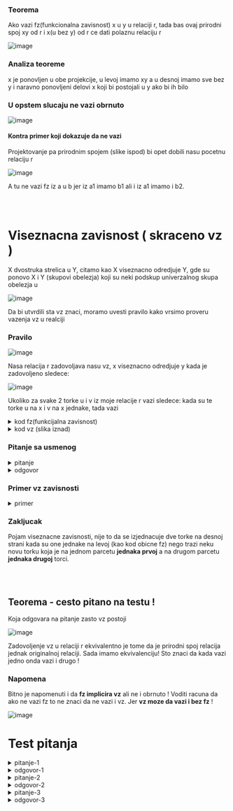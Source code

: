 <!-- Summary snippet

<details>
 <summary> Name of Summary </summary> 
  
Some snippet of text
 
</details>


-->

### Teorema

Ako vazi fz(funkcionalna zavisnost) x u y u relaciji r, tada bas ovaj prirodni spoj xy od r i  x(u bez y) od r ce dati polaznu relaciju r

![image](https://user-images.githubusercontent.com/45834270/97109370-2cc5c080-16d3-11eb-82e2-f818c7a264c3.png)

### Analiza teoreme

x je ponovljen u obe projekcije, u levoj imamo xy a u desnoj imamo sve bez y i naravno ponovljeni delovi x koji bi postojali u y ako bi ih bilo

### U opstem slucaju ne vazi obrnuto

![image](https://user-images.githubusercontent.com/45834270/97109690-e7a28e00-16d4-11eb-9783-f44d0070b46e.png)

#### Kontra primer koji dokazuje da ne vazi

Projektovanje pa prirodnim spojem (slike ispod) bi opet dobili nasu pocetnu relaciju r

![image](https://user-images.githubusercontent.com/45834270/97109780-7a432d00-16d5-11eb-8770-7e5634d67680.png)

A tu ne vazi fz iz a u b jer iz a1 imamo b1 ali i iz a1 imamo i b2.

</br></br>

# Viseznacna zavisnost ( skraceno vz ) 

X dvostruka strelica u Y, citamo kao X viseznacno odredjuje Y, gde su ponovo X i Y (skupovi obelezja) koji su neki podskup univerzalnog skupa obelezja u

![image](https://user-images.githubusercontent.com/45834270/97110286-b1ffa400-16d8-11eb-9b8c-1c9616af72e4.png)

Da bi utvrdili sta vz znaci, moramo uvesti pravilo kako vrsimo proveru vazenja vz u realciji

### Pravilo

![image](https://user-images.githubusercontent.com/45834270/97113031-f47cad00-16e7-11eb-9cbf-353c9c9d9466.png)

Nasa relacija r zadovoljava nasu vz, x viseznacno odredjuje y kada je zadovoljeno sledece:

![image](https://user-images.githubusercontent.com/45834270/97113039-02cac900-16e8-11eb-85bf-bd1ad7bd1120.png)

Ukoliko za svake 2 torke u i v iz moje relacije r vazi sledece: kada su te torke u na x i v na x jednake, tada vazi

<details>
 <summary> kod fz(funkcijalna zavisnost)  </summary> 
 
 </br>
 
Da su onda jednaki i na y tj u[y] = v[y]
 
</details>

<details>
 <summary> kod vz (slika iznad)  </summary> 
 
 </br>
 
Se ne zahteva jednakost na y, nego se zahteva egzistencija neke torke, koja moze biti potpuno nova u odnosu na torke u i v ali formula ne trazi to, formula trazi da je to samo neka torka iz relacije r koja mora postojati, sto znaci da nije zabranjeno da ona bude jednaka torci u ili torci v ali ne mora biti, to je takva **nova torka da je u na xy jednako t na xy i da je v na x unija u bez y jednako t na x unija u bez y**

Sada zahtevamo da u slucaju jednakosti bilo koje dve torke na x mora postojati takva torka koja na prvim parcetom xy jednaka prvoj torci a na drugim parcetom x u bez y jednaka ovoj drugoj torci.
 
###### Definicija koja se pita !!
</details>

### Pitanje sa usmenog

<details>
 <summary> pitanje </summary> 
 
 </br>

Data je relacija sa puno torki(nije bitno koliko), kako cemo proveriti algoritamski, da li je zadovoljena fz X u Y

</details>

<details>
 <summary> odgovor </summary> 
 
 </br>

  - u postavimo na jednu torku fiksno, a v koristimo za prolazak kroz ostale torke u nasoj relaciji
  - onda proveravamo ispunjenost uslova za svake dve kombinacije 
  - isti taj proces uradimo i kada je v fiksno a u sluzi za prolazak kroz ostale torke relacije
  
Odnosno, proveravamo svaku sa svakom i gledamo ispunjenost uslova tekuce kombinacije

</details>


### Primer vz zavisnosti

<details>
 <summary> primer </summary> 
 
 </br>

![image](https://user-images.githubusercontent.com/45834270/97114318-24c84980-16f0-11eb-8a8b-d089476e6e55.png)

**Svako mora sa svakim da prodje u kombinaciji i mora ispuniti uslov**

#### Prva kombinacija: Ako uzmemo prvu torku a1, b1, c1 i drugu torku a1, b2, c2 

Da li postoji torka koja je jednaka prvoj na AB i drugoj nad AC. 

Pa postoji, to je treca a1, b1, c2. Jer nad AB su prva i treca torka jednake tj. a1, b1 su iste (sto se i trazi jer se gleda samo nad AB, tj nije potrebno gledati C kolonu) a takodje je treca torka jednaka drugoj torci nad AC odnosno jednaki su a1, c2.

#### Druga kombinacija: Ako uzmemo prvu a1, b1, c1 i trecu a1, b1, c2 torku

Da li postoji torka koja je jednaka prvoj na AB i trecoj nad AC. 

Postoji, i to je treca. Jer nad AB su prva i treca torka jednake, a i nad AC su jednake jer su treca i treca nad AC jednake. Bitan zakljucak iz ovoga je :
  - **ITERIRANA TORKA MOZE BITI ONA KOJU POSMATRAMO KAO TRENUTNU tj nije nuzno da torka t uvek bude RAZLICITA !**

#### Treca kombinacija: Ako uzmemo prvu i cetvrtu torku

Da li postoji torka koja je jednaka prvoj na AB i cetvrtoj nad AC. 

Postoji, to je prva, koja je jednaka prvoj nad AB i jednaka cetvrtoj nad AC.

#### Kombinacije se dalje nastavljaju ! Sada drugu torku ispitujemo sa svakom SLEDECOM

Da li postoji torka koja je jednaka drugoj na AB i TRECOJ nad AC.

Postoji, to je druga torka, koja je jednaka drugoj nad AB i trecoj nad AC.

###### Itd... cemo proci kroz sve i pokazati da A viseznacno odredjuje B

</br>
</br>

</details>

### Zakljucak

Pojam viseznacne zavisnosti, nije to da se izjednacuje dve torke na desnoj strani kada su one jednake na levoj (kao kod obicne fz) nego trazi neku novu torku koja je na jednom parcetu **jednaka prvoj** a na drugom parcetu **jednaka drugoj** torci.

</br>
</br>

## Teorema - cesto pitano na testu ! 

Koja odgovara na pitanje zasto vz postoji 

![image](https://user-images.githubusercontent.com/45834270/97120392-ea25d780-1716-11eb-8b90-8277b6425d9a.png)

Zadovoljenje vz u relaciji r ekvivalentno je tome da je prirodni spoj relacija jednak originalnoj relaciji. Sada imamo ekvivalenciju! Sto znaci da kada vazi jedno onda vazi i drugo !


### Napomena

Bitno je napomenuti i da **fz implicira vz** ali ne i obrnuto ! Voditi racuna da ako ne vazi fz to ne znaci da ne vazi i vz. Jer **vz moze da vazi i bez fz** !

![image](https://user-images.githubusercontent.com/45834270/97120729-83ee8400-1719-11eb-9bbb-6e035af27ea7.png)

# Test pitanja

<details>
 <summary> pitanje-1 </summary> 
 
 </br>

Dobijemo jednu relaciju i pitanje je da li u toj relaciji vazi neka vz.

</details>

<details>
 <summary> odgovor-1 </summary> 
 
 </br>

 Najbrzi nacin da odgovorimo na to pitanje je da napravimo prirodni spoj projekcija i vidimo da li je jednako sa r.
 
 Znaci dobijemo relaciju sa 5,6 torki, obelezja a,b,c,d  i pitanje je da li vazi b viseznacno u d. Znaci napravi se projekcija na bd, projekcija na abc(bitno da je pocetni skup bez d jer je pitanje da li vazi b viseznacno u d) i vidimo da li ce prirodni spoj te dve projekcije vratiti istu relaciju, ako vrati istu relaciju onda vazi vz ako ne onda ne vazi.
 
 </br>

</details>

<details>
 <summary> pitanje-2 </summary> 
 
 </br>

Dobijemo relaciju x viseznacno odredjuje y, dopuniti relaciju da zadovoljava vz. 

</details>

<details>
 <summary> odgovor-2 </summary> 
 
 </br>

Opet napravimo projekciju nad xy i projekciju na x unija u bez y, spojimo te 2 projekcije (uradimo **prirodni spoj**). Tada cemo dobiti i torke koje su nedostajale u polaznoj relaciji.

</details>

<details>
 <summary> pitanje-3 </summary> 
 
 </br>

Ako vazi A u B da li vazi viseznacno A u B i da li iz viseznacnog A u B vazi A u B, tu je potrebno odgovoriti samo za da ili ne.

</details>

<details>
 <summary> odgovor-3 </summary> 
 
 </br>

Ako vazi A u B onda vazi viseznacno A u B ali ne i obrnuto, tj iz viseznacnog A u B ne vazi A u B

</details>
